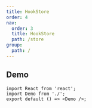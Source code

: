 ```yaml
---
title: HookStore
order: 4
nav:
  order: 3
  title: HookStore
  path: /store
group:
  path: /
---
```


## Demo

```tsx
import React from 'react';
import Demo from './';
export default () => <Demo />;
```
